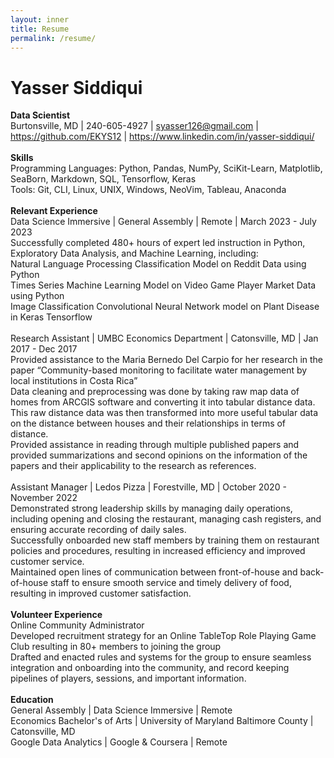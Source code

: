 ```yaml
---
layout: inner
title: Resume
permalink: /resume/
---
```


# Yasser Siddiqui

**Data Scientist** <br>
Burtonsville, MD | 240-605-4927 | syasser126@gmail.com | https://github.com/EKYS12 | https://www.linkedin.com/in/yasser-siddiqui/<br>
<br>
**Skills**<br>
Programming Languages: Python, Pandas, NumPy, SciKit-Learn, Matplotlib, SeaBorn, Markdown, SQL, Tensorflow, Keras<br>
Tools: Git, CLI, Linux, UNIX, Windows, NeoVim, Tableau, Anaconda<br>
<br>
**Relevant Experience**<br>
Data Science Immersive | General Assembly | Remote | March 2023 - July 2023<br>
Successfully completed 480+ hours of expert led instruction in Python, Exploratory Data Analysis, and Machine Learning, including:<br>
Natural Language Processing Classification Model on Reddit Data using Python<br>
Times Series Machine Learning Model on Video Game Player Market Data using Python<br>
Image Classification Convolutional Neural Network model on Plant Disease in Keras Tensorflow<br>
<br>
Research Assistant | UMBC Economics Department | Catonsville, MD | Jan 2017 - Dec 2017<br>
Provided assistance to the Maria Bernedo Del Carpio for her research in the paper “Community-based monitoring to facilitate water management by local institutions in Costa Rica”<br>
Data cleaning and preprocessing was done by taking raw map data of homes from ARCGIS software and converting it into tabular distance data. This raw distance data was then transformed into more useful tabular data on the distance between houses and their relationships in terms of distance.<br>
Provided assistance in reading through multiple published papers and provided summarizations and second opinions on the information of the papers and their applicability to the research as references.<br>
<br>
Assistant Manager | Ledos Pizza | Forestville, MD | October 2020 - November 2022<br>
Demonstrated strong leadership skills by managing daily operations, including opening and closing the restaurant, managing cash registers, and ensuring accurate recording of daily sales.  <br>
Successfully onboarded new staff members by training them on restaurant policies and procedures, resulting in increased efficiency and improved customer service.<br>
Maintained open lines of communication between front-of-house and back-of-house staff to ensure smooth service and timely delivery of food, resulting in improved customer satisfaction.  <br>
<br>
**Volunteer Experience**<br>
Online Community Administrator<br>
Developed recruitment strategy for an Online TableTop Role Playing Game Club resulting in 80+ members to joining the group<br>
Drafted and enacted rules and systems for the group to ensure seamless integration and onboarding into the community, and record keeping pipelines of players, sessions, and important information.  <br>
<br>
**Education**<br>
General Assembly | Data Science Immersive | Remote<br>
Economics Bachelor's of Arts | University of Maryland Baltimore County | Catonsville, MD<br>
Google Data Analytics | Google & Coursera | Remote<br>
  <br>
